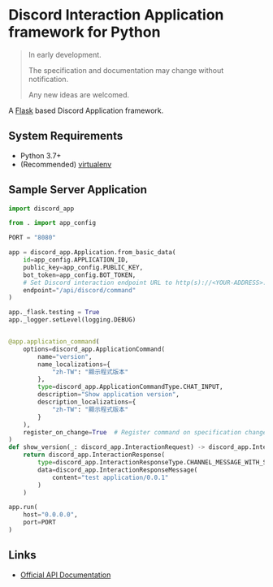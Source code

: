 # Discord Interaction Application framework for Python

> In early development.
> 
> The specification and documentation may change without notification.
> 
> Any new ideas are welcomed.

A [Flask](https://flask.palletsprojects.com/) based Discord Application framework.

## System Requirements

* Python 3.7+
* (Recommended) [virtualenv](https://virtualenv.pypa.io/en/latest/)

## Sample Server Application
```python
import discord_app

from . import app_config

PORT = "8080"

app = discord_app.Application.from_basic_data(
    id=app_config.APPLICATION_ID,
    public_key=app_config.PUBLIC_KEY,
    bot_token=app_config.BOT_TOKEN,
    # Set Discord interaction endpoint URL to http(s)://<YOUR-ADDRESS>:<PORT>/<ENDPOINT>
    endpoint="/api/discord/command"
)

app._flask.testing = True
app._logger.setLevel(logging.DEBUG)


@app.application_command(
    options=discord_app.ApplicationCommand(
        name="version",
        name_localizations={
            "zh-TW": "顯示程式版本"
        },
        type=discord_app.ApplicationCommandType.CHAT_INPUT,
        description="Show application version",
        description_localizations={
            "zh-TW": "顯示程式版本"
        }
    ),
    register_on_change=True  # Register command on specification change or is new command.
)
def show_version(_: discord_app.InteractionRequest) -> discord_app.InteractionResponse:
    return discord_app.InteractionResponse(
        type=discord_app.InteractionResponseType.CHANNEL_MESSAGE_WITH_SOURCE,
        data=discord_app.InteractionResponseMessage(
            content="test application/0.0.1"
        )
    )

app.run(
    host="0.0.0.0",
    port=PORT
)
```

## Links
* [Official API Documentation](https://discord.com/developers/docs/)
